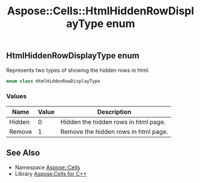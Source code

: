 ﻿---
title: Aspose::Cells::HtmlHiddenRowDisplayType enum
linktitle: HtmlHiddenRowDisplayType
second_title: Aspose.Cells for C++ API Reference
description: 'Aspose::Cells::HtmlHiddenRowDisplayType enum. Represents two types of showing the hidden rows in html in C++.'
type: docs
weight: 21500
url: /cpp/aspose.cells/htmlhiddenrowdisplaytype/
---
## HtmlHiddenRowDisplayType enum


Represents two types of showing the hidden rows in html.

```cpp
enum class HtmlHiddenRowDisplayType
```

### Values

| Name | Value | Description |
| --- | --- | --- |
| Hidden | 0 | Hidden the hidden rows in html page. |
| Remove | 1 | Remove the hidden rows in html page. |

## See Also

* Namespace [Aspose::Cells](../)
* Library [Aspose.Cells for C++](../../)

